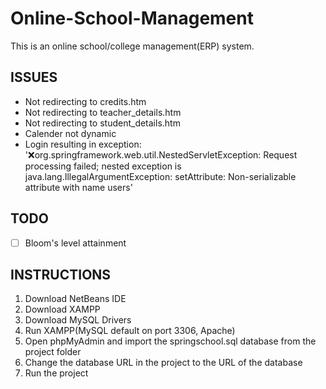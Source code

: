 # Online-School-Management

This is an online school/college management(ERP) system.


## ISSUES ##
 - Not redirecting to credits.htm
 - Not redirecting to teacher_details.htm
 - Not redirecting to student_details.htm
 - Calender not dynamic
 - Login resulting in exception: ':x:org.springframework.web.util.NestedServletException: Request processing failed; nested exception is java.lang.IllegalArgumentException: setAttribute: Non-serializable attribute with name users'
 
 ## TODO ##
  - [ ] Bloom's level attainment

 ## INSTRUCTIONS ##
  1. Download NetBeans IDE
  2. Download XAMPP
  3. Download MySQL Drivers
  4. Run XAMPP(MySQL default on port 3306, Apache)
  5. Open phpMyAdmin and import the springschool.sql database from the project folder
  6. Change the database URL in the project to the URL of the database
  7. Run the project
